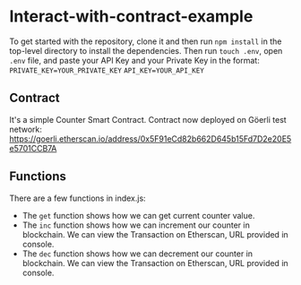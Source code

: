 # Interact-with-contract-example

To get started with the repository, clone it and then run `npm install` in the top-level directory to install the dependencies. Then run `touch .env`, open `.env` file, and paste your API Key and your Private Key in the format:
`PRIVATE_KEY=YOUR_PRIVATE_KEY`
`API_KEY=YOUR_API_KEY`

## Contract

It's a simple Counter Smart Contract.
Contract now deployed on Göerli test network: https://goerli.etherscan.io/address/0x5F91eCd82b662D645b15Fd7D2e20E5e5701CCB7A

## Functions 

There are a few functions in index.js:

- The `get` function shows how we can get current counter value.
- The `inc` function shows how we can increment our counter in blockchain. We can view the Transaction on Etherscan, URL provided in console. 
- The `dec` function shows how we can decrement our counter in blockchain. We can view the Transaction on Etherscan, URL provided in console.